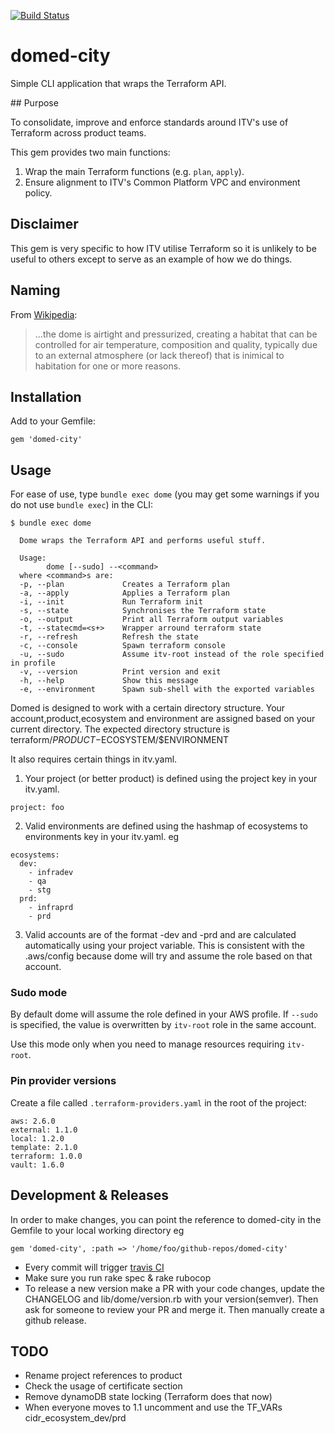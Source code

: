 [![Build Status](https://travis-ci.org/ITV/domed-city.svg?branch=master)](https://travis-ci.org/ITV/domed-city)

# domed-city
Simple CLI application that wraps the Terraform API.

## Purpose

To consolidate, improve and enforce standards around ITV's use of Terraform across product teams.

This gem provides two main functions:

1. Wrap the main Terraform functions (e.g. `plan`, `apply`).
2. Ensure alignment to ITV's Common Platform VPC and environment policy.

## Disclaimer

This gem is very specific to how ITV utilise Terraform so it is unlikely to be useful to others except
to serve as an example of how we do things.

## Naming

From [Wikipedia](https://en.wikipedia.org/wiki/Domed_city):

> ...the dome is airtight and pressurized, creating a habitat that can be controlled for air temperature, composition and quality, typically due to an external atmosphere (or lack thereof) that is inimical to habitation for one or more reasons.

## Installation

Add to your Gemfile:

```
gem 'domed-city'
```

## Usage

For ease of use, type `bundle exec dome` (you may get some warnings if you do not use `bundle exec`) in the CLI:

```
$ bundle exec dome

  Dome wraps the Terraform API and performs useful stuff.

  Usage:
        dome [--sudo] --<command>
  where <command>s are:
  -p, --plan             Creates a Terraform plan
  -a, --apply            Applies a Terraform plan
  -i, --init             Run Terraform init
  -s, --state            Synchronises the Terraform state
  -o, --output           Print all Terraform output variables
  -t, --statecmd=<s+>    Wrapper arround terraform state
  -r, --refresh          Refresh the state
  -c, --console          Spawn terraform console
  -u, --sudo             Assume itv-root instead of the role specified in profile
  -v, --version          Print version and exit
  -h, --help             Show this message
  -e, --environment      Spawn sub-shell with the exported variables
```

Domed is designed to work with a certain directory structure. Your account,product,ecosystem and environment are assigned based on your current directory. The expected directory structure is terraform/$PRODUCT-$ECOSYSTEM/$ENVIRONMENT

It also requires certain things in itv.yaml.

1. Your project (or better product) is defined using the project key in your itv.yaml.
```
project: foo

```
2. Valid environments are defined using the hashmap of ecosystems to environments key in your itv.yaml.
eg
```
ecosystems:
  dev:
    - infradev
    - qa
    - stg
  prd:
    - infraprd
    - prd

```
3. Valid accounts are of the format <project>-dev and <project>-prd and are calculated automatically using your project variable. This is consistent with the .aws/config because dome will try and assume the role based on that account.

### Sudo mode

By default dome will assume the role defined in your AWS profile. If `--sudo` is specified, the value is overwritten by `itv-root` role in the same account.

Use this mode only when you need to manage resources requiring `itv-root`.

### Pin provider versions

Create a file called `.terraform-providers.yaml` in the root of the project:

```
aws: 2.6.0
external: 1.1.0
local: 1.2.0
template: 2.1.0
terraform: 1.0.0
vault: 1.6.0
```

## Development & Releases

In order to make changes, you can point the reference to domed-city in the Gemfile to your local working directory eg
```
gem 'domed-city', :path => '/home/foo/github-repos/domed-city'
```

* Every commit will trigger [travis CI](https://travis-ci.org/ITV/domed-city)
* Make sure you run rake spec & rake rubocop
* To release a new version make a PR with your code changes, update the CHANGELOG and lib/dome/version.rb with your version(semver). Then ask for someone to review your PR and merge it. Then manually create a github release.

## TODO

* Rename project references to product
* Check the usage of certificate section
* Remove dynamoDB state locking (Terraform does that now)
* When everyone moves to 1.1 uncomment and use the TF_VARs cidr_ecosystem_dev/prd
